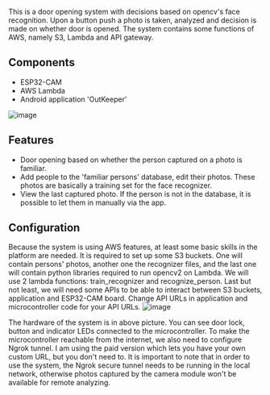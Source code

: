 This is a door opening system with decisions based on opencv's face recognition. Upon a button push a photo is taken, analyzed and decision is made on whether door is opened. 
The system contains some functions of AWS, namely S3, Lambda and API gateway. 

## Components
- ESP32-CAM
- AWS Lambda
- Android application 'OutKeeper'

![image](https://github.com/Atrop1n/OutKeeper/assets/92330911/f30abf51-b715-472c-bd3f-df1725ae161a)

## Features
- Door opening based on whether the person captured on a photo is familiar.
- Add people to the 'familiar persons' database, edit their photos. These photos are basically a training set for the face recognizer.
- View the last captured photo. If the person is not in the database, it is possible to let them in manually via the app.

## Configuration
Because the system is using AWS features, at least some basic skills in the platform are needed. It is required to set up some S3 buckets. One will contain persons' photos, another one the recognizer files, and the last one will contain python libraries required to run opencv2 on Lambda. We will use 2 lambda functions: train_recognizer and recognize_person. Last but not least, we will need some APIs to be able to interact between S3 buckets, application and ESP32-CAM board. Change API URLs in application and microcontroller code for your API URLs. 
![image](https://github.com/Atrop1n/OutKeeper/assets/92330911/c8b1dca3-fb2b-4746-aa7a-ef0d3836edd6)

The hardware of the system is in above picture. You can see door lock, button and indicator LEDs connected to the microcontroller. To make the microcontroller reachable from the internet, we also need to configure Ngrok tunnel. I am using the paid version which lets you have your own custom URL, but you don't need to. It is important to note that in order to use the system, the Ngrok secure tunnel needs to be running in the local network, otherwise photos captured by the camera module won't be available for remote analyzing.
